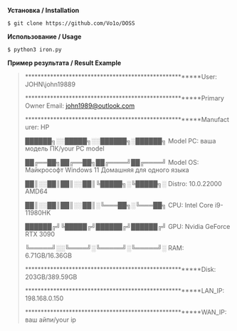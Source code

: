 **Установка / Installation**

    $ git clone https://github.com/Vo1o/DOSS

**Использование / Usage**

    $ python3 iron.py

**Пример результата / Result Example**
                                    
>*******************************************************User: JOHN\john19889
>  
>*******************************************************Primary Owner Email: john1989@outlook.com
>  
>*******************************************************Manufacturer: HP
>
> ██████╗░░█████╗░░██████╗░██████╗          Model PC: ваша модель ПК/your PC model
> 
> ██╔══██╗██╔══██╗██╔════╝██╔════╝          Model OS: Майкрософт Windows 11 Домашняя для одного языка
> 
> ██║░░██║██║░░██║╚█████╗░╚█████╗░          Distro: 10.0.22000 AMD64
> 
> ██║░░██║██║░░██║░╚═══██╗░╚═══██╗          CPU:  Intel Core i9-11980HK
> 
> ██████╔╝╚█████╔╝██████╔╝██████╔╝          GPU: Nvidia GeForce RTX 3090
> 
> ╚═════╝░░╚════╝░╚═════╝░╚═════╝░          RAM: 6.71GB/16.36GB
> 
>*******************************************************Disk: 203GB/389.59GB
>                                           
>*******************************************************LAN_IP: 198.168.0.150
>                                           
>*******************************************************WAN_IP: ваш айпи/your ip
